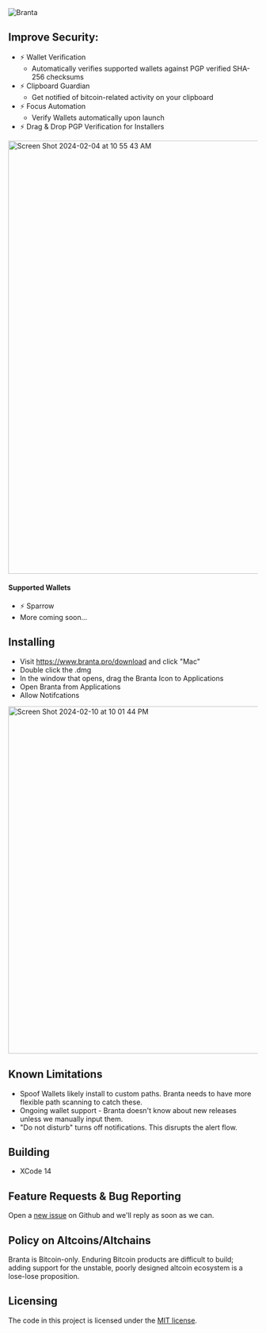 <picture>
  <source media="(prefers-color-scheme: dark)" srcset="branta/Assets.xcassets/goldwhitecropped.imageset/goldwhitecropped.png">
  <source media="(prefers-color-scheme: light)" srcset="branta/Assets.xcassets/goldblackcropped.imageset/goldblackcropped.jpeg">
  <img alt="Branta" src="Branta/Assets/goldblackcropped.jpg">
</picture>

## Improve Security:
 - ⚡️ Wallet Verification
   - Automatically verifies supported wallets against PGP verified SHA-256 checksums
 - ⚡️ Clipboard Guardian
   - Get notified of bitcoin-related activity on your clipboard
 - ⚡️ Focus Automation
   - Verify Wallets automatically upon launch
 - ⚡️ Drag & Drop PGP Verification for Installers
  
  <img width="873" alt="Screen Shot 2024-02-04 at 10 55 43 AM" src="https://github.com/BrantaOps/branta-mac/assets/74844722/75644c8e-591e-4871-a48c-161a4f9ae209">


#### Supported Wallets
- ⚡️ Sparrow
- More coming soon...

## Installing

- Visit https://www.branta.pro/download and click "Mac"
- Double click the .dmg
- In the window that opens, drag the Branta Icon to Applications
- Open Branta from Applications
- Allow Notifcations
<img width="700" alt="Screen Shot 2024-02-10 at 10 01 44 PM" src="https://github.com/BrantaOps/branta-mac/assets/74844722/2d678f46-ffd5-4362-8f59-302b740c5b20">


## Known Limitations

- Spoof Wallets likely install to custom paths. Branta needs to have more flexible path scanning to catch these.
- Ongoing wallet support - Branta doesn't know about new releases unless we manually input them.
- "Do not disturb" turns off notifications. This disrupts the alert flow.


## Building
- XCode 14

## Feature Requests & Bug Reporting

Open a [new issue](https://github.com/BrantaOps/branta-mac/issues/new) on Github and we'll reply as soon as we can.

## Policy on Altcoins/Altchains

Branta is Bitcoin-only. Enduring Bitcoin products are difficult to build; adding support for the unstable, poorly designed altcoin ecosystem is a lose-lose proposition.

## Licensing

The code in this project is licensed under the [MIT license](LICENSE).
